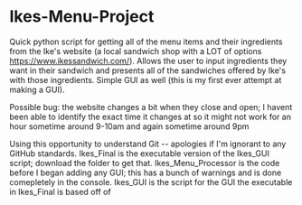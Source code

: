 # Ikes-Menu-Project
Quick python script for getting all of the menu items and their ingredients from the Ike's website (a local sandwich shop with a LOT of options https://www.ikessandwich.com/). Allows the user to input ingredients they want in their sandwich and presents all of the sandwiches offered by Ike's with those ingredients. Simple GUI as well (this is my first ever attempt at making a GUI).

Possible bug: the website changes a bit when they close and open; I havent been able to identify the exact time it changes at so it might not work for an hour sometime around 9-10am and again sometime around 9pm

Using this opportunity to understand Git -- apologies if I'm ignorant to any GitHub standards.
Ikes_Final is the executable version of the Ikes_GUI script; download the folder to get that.
Ikes_Menu_Processor is the code before I began adding any GUI; this has a bunch of warnings and is done comepletely in the console.
Ikes_GUI is the script for the GUI the executable in Ikes_Final is based off of
